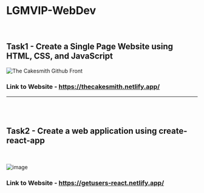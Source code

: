# LGMVIP-WebDev

<br>

## Task1 - Create a Single Page Website using HTML, CSS, and JavaScript

![The Cakesmith Github Front](https://user-images.githubusercontent.com/54144759/125295417-d7a20b80-e342-11eb-9b29-2f6c446c019c.JPG)


### Link to Website - https://thecakesmith.netlify.app/

<hr> 

<br>
<br>

## Task2 - Create a web application using create-react-app
<br>

![image](https://user-images.githubusercontent.com/54144759/126180050-7dd4f8b7-7a6b-45cb-882d-b478055ae71e.png)

### Link to Website - https://getusers-react.netlify.app/
